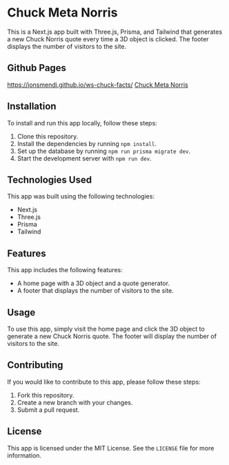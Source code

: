 # Chuck Meta Norris

This is a Next.js app built with Three.js, Prisma, and Tailwind that generates a new Chuck Norris quote every time a 3D object is clicked. The footer displays the number of visitors to the site.

## Github Pages
https://jonsmendi.github.io/ws-chuck-facts/
<a href="https://jonsmendi.github.io/ws-chuck-facts/" target="_blank">Chuck Meta Norris</a>

## Installation

To install and run this app locally, follow these steps:

1. Clone this repository.
2. Install the dependencies by running `npm install`.
3. Set up the database by running `npm run prisma migrate dev`.
4. Start the development server with `npm run dev`.

## Technologies Used

This app was built using the following technologies:

- Next.js
- Three.js
- Prisma
- Tailwind

## Features

This app includes the following features:

- A home page with a 3D object and a quote generator.
- A footer that displays the number of visitors to the site.

## Usage

To use this app, simply visit the home page and click the 3D object to generate a new Chuck Norris quote. The footer will display the number of visitors to the site.

## Contributing

If you would like to contribute to this app, please follow these steps:

1. Fork this repository.
2. Create a new branch with your changes.
3. Submit a pull request.

## License

This app is licensed under the MIT License. See the `LICENSE` file for more information.
